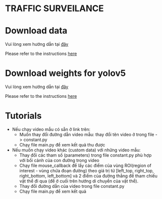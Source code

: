 # TRAFFIC SURVEILANCE

# Download data
Vui lòng xem hướng dẫn tại [đây](https://github.com/manhcuong02/traffic-status-evaluation/blob/main/data/videos/Readme.md)

Please refer to the instructions [here](https://github.com/manhcuong02/traffic-status-evaluation/blob/main/data/videos/Readme.md)

# Download weights for yolov5
Vui lòng xem hướng dẫn tại [đây](https://github.com/manhcuong02/traffic-status-evaluation/blob/main/weights/Readme.md)

Please refer to the instructions [here](https://github.com/manhcuong02/traffic-status-evaluation/blob/main/weights/Readme.md)


# Tutorials
- Nếu chạy video mẫu có sẵn ở link trên:
  - Muốn thay đổi đường dẫn video mẫu: thay đổi tên video ở trong file  -> constant.py
  - Chạy file main.py để xem kết quả thu được
- Nếu muốn chạy video khác (custom data) với những video mẫu:
  - Thay đổi các tham số (parameters) trong file constant.py phù hợp với bối cảnh của con đường trong video
  - Chạy file mouse_callback để lấy các điểm của vùng ROI(region of interest - vùng chứa đoạn đường) theo giá trị từ [left_top, right_top, right_bottom, left_bottom] và 2 điểm của đường thẳng để tham chiếu vật thể đi qua (để ở cuối trên hướng di chuyển của vật thể).
  - Thay đổi đường dẫn của video trong file constant.py
  - Chạy file main.py để xem kết quả
     
